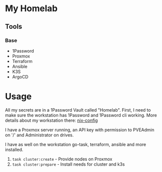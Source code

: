 # My Homelab

## Tools

### Base

- 1Password
- Proxmox
- Terraform
- Ansible
- K3S
- ArgoCD

# Usage

All my secrets are in a 1Password Vault called "Homelab". First, I need to make sure the workstation has 1Password and 1Password cli working. More details about my workstation there: [nix-config](https://github.com/clempat/nix-config)

I have a Proxmox server running, an API key with permission to PVEAdmin on '/' and Administrator on drives.

I have as well on the workstation go-task, terraform, ansible and more installed.

1. `task cluster:create` - Provide nodes on Proxmox
2. `task cluster:prepare` - Install needs for cluster and k3s
